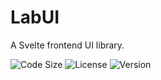 # LabUI
A Svelte frontend UI library.

![Code Size](https://img.shields.io/github/languages/code-size/zhangtianli2006/LabUI?color=%2323a536&label=Code%20Size&logo=github&style=flat-square)
![License](https://img.shields.io/github/license/zhangtianli2006/LabUI?color=%235bb2ec&label=License&style=flat-square)
![Version](https://img.shields.io/github/package-json/v/zhangtianli2006/LabUI?color=%23f9b705&label=Version&style=flat-square)

